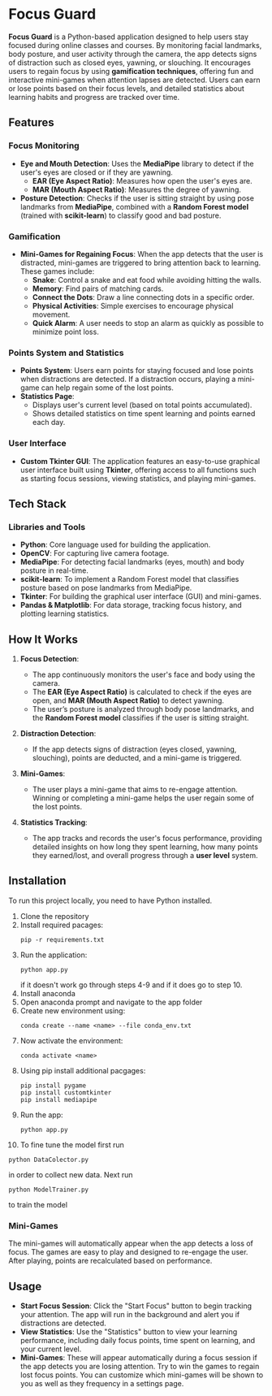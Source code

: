 # Focus Guard

**Focus Guard** is a Python-based application designed to help users stay focused during online classes and courses. By monitoring facial landmarks, body posture, and user activity through the camera, the app detects signs of distraction such as closed eyes, yawning, or slouching. It encourages users to regain focus by using **gamification techniques**, offering fun and interactive mini-games when attention lapses are detected. Users can earn or lose points based on their focus levels, and detailed statistics about learning habits and progress are tracked over time.

## Features

### Focus Monitoring
- **Eye and Mouth Detection**: Uses the **MediaPipe** library to detect if the user's eyes are closed or if they are yawning.
  - **EAR (Eye Aspect Ratio)**: Measures how open the user's eyes are.
  - **MAR (Mouth Aspect Ratio)**: Measures the degree of yawning.
- **Posture Detection**: Checks if the user is sitting straight by using pose landmarks from **MediaPipe**, combined with a **Random Forest model** (trained with **scikit-learn**) to classify good and bad posture.

### Gamification
- **Mini-Games for Regaining Focus**: When the app detects that the user is distracted, mini-games are triggered to bring attention back to learning. These games include:
  - **Snake**: Control a snake and eat food while avoiding hitting the walls.
  - **Memory**: Find pairs of matching cards.
  - **Connect the Dots**: Draw a line connecting dots in a specific order.
  - **Physical Activities**: Simple exercises to encourage physical movement.
  - **Quick Alarm**: A user needs to stop an alarm as quickly as possible to minimize point loss.

### Points System and Statistics
- **Points System**: Users earn points for staying focused and lose points when distractions are detected. If a distraction occurs, playing a mini-game can help regain some of the lost points.
- **Statistics Page**:
  - Displays user's current level (based on total points accumulated).
  - Shows detailed statistics on time spent learning and points earned each day.
  
### User Interface
- **Custom Tkinter GUI**: The application features an easy-to-use graphical user interface built using **Tkinter**, offering access to all functions such as starting focus sessions, viewing statistics, and playing mini-games.

## Tech Stack

### Libraries and Tools
- **Python**: Core language used for building the application.
- **OpenCV**: For capturing live camera footage.
- **MediaPipe**: For detecting facial landmarks (eyes, mouth) and body posture in real-time.
- **scikit-learn**: To implement a Random Forest model that classifies posture based on pose landmarks from MediaPipe.
- **Tkinter**: For building the graphical user interface (GUI) and mini-games.
- **Pandas & Matplotlib**: For data storage, tracking focus history, and plotting learning statistics.

## How It Works

1. **Focus Detection**:
   - The app continuously monitors the user's face and body using the camera.
   - The **EAR (Eye Aspect Ratio)** is calculated to check if the eyes are open, and **MAR (Mouth Aspect Ratio)** to detect yawning.
   - The user’s posture is analyzed through body pose landmarks, and the **Random Forest model** classifies if the user is sitting straight.

2. **Distraction Detection**:
   - If the app detects signs of distraction (eyes closed, yawning, slouching), points are deducted, and a mini-game is triggered.

3. **Mini-Games**:
   - The user plays a mini-game that aims to re-engage attention. Winning or completing a mini-game helps the user regain some of the lost points.

4. **Statistics Tracking**:
   - The app tracks and records the user's focus performance, providing detailed insights on how long they spent learning, how many points they earned/lost, and overall progress through a **user level** system.

## Installation

To run this project locally, you need to have Python installed.

1. Clone the repository
2. Install required pacages:
   ```
   pip -r requirements.txt
   ```
3. Run the application:
   ```
   python app.py
   ```
   if it doesn't work go through steps 4-9 and if it does go to step 10.
4. Install anaconda
5. Open anaconda prompt and navigate to the app folder
6. Create new environment using:
   ```
   conda create --name <name> --file conda_env.txt
   ```
7. Now activate the environment:
   ```
   conda activate <name>
   ```
8. Using pip install additional pacgages:
   ```
   pip install pygame
   pip install customtkinter
   pip install mediapipe
   ```
9. Run the app:
   ```
   python app.py
   ```
10. To fine tune the model first run
   ```
   python DataColector.py
   ```
in order to collect new data. Next run
   ```
   python ModelTrainer.py
   ```
to train the model

### Mini-Games

The mini-games will automatically appear when the app detects a loss of focus. The games are easy to play and designed to re-engage the user. After playing, points are recalculated based on performance.

## Usage

- **Start Focus Session**: Click the "Start Focus" button to begin tracking your attention. The app will run in the background and alert you if distractions are detected.
- **View Statistics**: Use the "Statistics" button to view your learning performance, including daily focus points, time spent on learning, and your current level.
- **Mini-Games**: These will appear automatically during a focus session if the app detects you are losing attention. Try to win the games to regain lost focus points. You can customize which mini-games will be shown to you as well as they frequency in a settings page.


